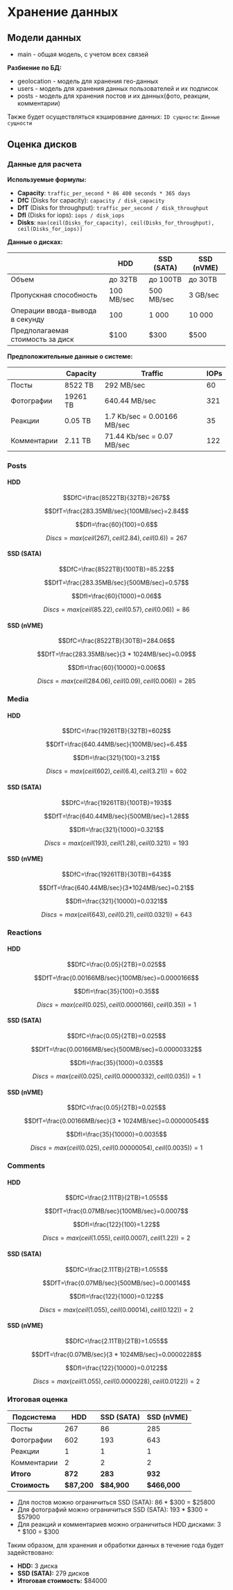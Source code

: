 # Хранение данных

## Модели данных

* main - общая модель, с учетом всех связей
  
**Разбиение по БД:**
* geolocation - модель для хранения гео-данных
* users - модель для хранения данных пользователей и их подписок
* posts - модель для хранения постов и их данных(фото, реакции, комментарии)

Также будет осуществляться кэширование данных: `ID сущности`: `Данные сущности`

## Оценка дисков

### Данные для расчета

**Используемые формулы:**

* **Сapacity**: `traffic_per_second * 86 400 seconds * 365 days`
* **DfC** (Disks for capacity): `capacity / disk_capacity`
* **DfT** (Disks for throughput): `traffic_per_second / disk_throughput`
* **DfI** (Disks for iops): `iops / disk_iops`
* **Disks**: `max(ceil(Disks_for_capacity), ceil(Disks_for_throughput), ceil(Disks_for_iops))`

**Данные о дисках:**

|                                  | HDD        | SSD (SATA) | SSD (nVME) |
|----------------------------------|------------|------------|------------|
| Объем                            | до 32TB    | до 100TB   | до 30TB    |
| Пропускная способность           | 100 MB/sec | 500 MB/sec | 3 GB/sec   |
| Операции ввода-вывода в секунду  | 100        | 1 000      | 10 000     |
| Предполагаемая стоимость за диск | $100       | $300       | $500       |

**Предположительные данные о системе:**

|             | Capacity | Traffic                     | IOPs |
| ----------- | -------- | --------------------------- | ---- |
| Посты       | 8522 TB  | 292 MB/sec                  | 60   |
| Фотографии  | 19261 TB | 640.44 MB/sec               | 321  |
| Реакции     | 0.05 TB  | 1.7 Kb/sec = 0.00166 MB/sec | 35   |
| Комментарии | 2.11 TB  | 71.44 Kb/sec = 0.07 MB/sec  | 122  |


### Posts

#### HDD

$$DfC=\frac{8522TB}{32TB}=267$$

$$DfT=\frac{283.35MB/sec}{100MB/sec}=2.84$$

$$DfI=\frac{60}{100}=0.6$$

$$Discs=max(ceil(267), ceil(2.84), ceil(0.6))=267$$

#### SSD (SATA)

$$DfC=\frac{8522TB}{100TB}=85.22$$

$$DfT=\frac{283.35MB/sec}{500MB/sec}=0.57$$

$$DfI=\frac{60}{1000}=0.06$$

$$Discs=max(ceil(85.22), ceil(0.57), ceil(0.06))=86$$

#### SSD (nVME)

$$DfC=\frac{8522TB}{30TB}=284.06$$

$$DfT=\frac{283.35MB/sec}{3 * 1024MB/sec}=0.09$$

$$DfI=\frac{60}{10000}=0.006$$

$$Discs=max(ceil(284.06), ceil(0.09), ceil(0.006))=285$$


### Media

#### HDD

$$DfC=\frac{19261TB}{32TB}=602$$

$$DfT=\frac{640.44MB/sec}{100MB/sec}=6.4$$

$$DfI=\frac{321}{100}=3.21$$

$$Discs=max(ceil(602), ceil(6.4), ceil(3.21))=602$$

#### SSD (SATA)

$$DfC=\frac{19261TB}{100TB}=193$$

$$DfT=\frac{640.44MB/sec}{500MB/sec}=1.28$$

$$DfI=\frac{321}{1000}=0.321$$

$$Discs=max(ceil(193), ceil(1.28), ceil(0.321))=193$$

#### SSD (nVME)

$$DfC=\frac{19261TB}{30TB}=643$$

$$DfT=\frac{640.44MB/sec}{3*1024MB/sec}=0.21$$

$$DfI=\frac{321}{10000}=0.0321$$

$$Discs=max(ceil(643), ceil(0.21), ceil(0.0321))=643$$


### Reactions

#### HDD

$$DfC=\frac{0.05}{2TB}=0.025$$

$$DfT=\frac{0.00166MB/sec}{100MB/sec}=0.0000166$$

$$DfI=\frac{35}{100}=0.35$$

$$Discs=max(ceil(0.025), ceil(0.0000166), ceil(0.35))=1$$

#### SSD (SATA)

$$DfC=\frac{0.05}{2TB}=0.025$$

$$DfT=\frac{0.00166MB/sec}{500MB/sec}=0.00000332$$

$$DfI=\frac{35}{1000}=0.035$$

$$Discs=max(ceil(0.025), ceil(0.00000332), ceil(0.035))=1$$

#### SSD (nVME)

$$DfC=\frac{0.05}{2TB}=0.025$$

$$DfT=\frac{0.00166MB/sec}{3 * 1024MB/sec}=0.00000054$$

$$DfI=\frac{35}{10000}=0.0035$$

$$Discs=max(ceil(0.025), ceil(0.00000054), ceil(0.0035))=1$$

### Comments

#### HDD

$$DfC=\frac{2.11TB}{2TB}=1.055$$

$$DfT=\frac{0.07MB/sec}{100MB/sec}=0.0007$$

$$DfI=\frac{122}{100}=1.22$$

$$Discs=max(ceil(1.055), ceil(0.0007), ceil(1.22))=2$$

#### SSD (SATA)

$$DfC=\frac{2.11TB}{2TB}=1.055$$

$$DfT=\frac{0.07MB/sec}{500MB/sec}=0.00014$$

$$DfI=\frac{122}{1000}=0.122$$

$$Discs=max(ceil(1.055), ceil(0.00014), ceil(0.122))=2$$

#### SSD (nVME)

$$DfC=\frac{2.11TB}{2TB}=1.055$$

$$DfT=\frac{0.07MB/sec}{3 * 1024MB/sec}=0.0000228$$

$$DfI=\frac{122}{10000}=0.0122$$

$$Discs=max(ceil(1.055), ceil(0.0000228), ceil(0.0122))=2$$


### Итоговая оценка

| Подсистема    | HDD         | SSD (SATA)  | SSD (nVME)   |
|---------------|-------------|-------------|--------------|
| Посты         | 267         | 86          | 285          |
| Фотографии    | 602         | 193         | 643          |
| Реакции       | 1           | 1           | 1            |
| Комментарии   | 2           | 2           | 2            |
| **Итого**     | **872**     | **283**     | **932**      |
| **Стоимость** | **$87,200** | **$84,900** | **$466,000** |

* Для постов можно ограничиться SSD (SATA): 86 * $300 = $25800
* Для фотографий можно ограничиться SSD (SATA): 193 * $300 = $57900
* Для реакций и комментариев можно ограничиться HDD дисками: 3 * $100 = $300

Таким образом, для хранения и обработки данных в течение года будет задействовано:
- **HDD:** 3 диска
- **SSD (SATA):** 279 дисков
- **Итоговая стоимость:** $84000

